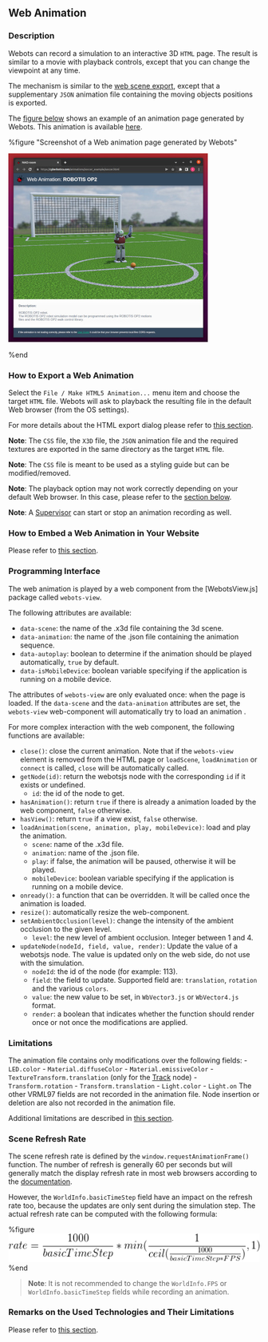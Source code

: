 ## Web Animation

### Description

Webots can record a simulation to an interactive 3D `HTML` page.
The result is similar to a movie with playback controls, except that you can change the viewpoint at any time.

The mechanism is similar to the [web scene export](web-scene.md), except that a supplementary `JSON` animation file containing the moving objects positions is exported.

The [figure below](#screenshot-of-a-web-animation-page-generated-by-webots) shows an example of an animation page generated by Webots. This animation is available [here](https://cyberbotics.com/animations/soccer_example/soccer.html).

%figure "Screenshot of a Web animation page generated by Webots"

![web-animation.png](images/web-animation.thumbnail.jpg)

%end

### How to Export a Web Animation

Select the `File / Make HTML5 Animation...` menu item and choose the target `HTML` file.
Webots will ask to playback the resulting file in the default Web browser (from the OS settings).

For more details about the HTML export dialog please refer to [this section](web-scene.md#how-to-export-a-web-scene).

**Note**: The `CSS` file, the `X3D` file, the `JSON` animation file and the required textures are exported in the same directory as the target `HTML` file.

**Note**: The `CSS` file is meant to be used as a styling guide but can be modified/removed.

**Note**: The playback option may not work correctly depending on your default Web browser.
In this case, please refer to the [section below](#remarks-on-the-used-technologies-and-their-limitations).

**Note**: A [Supervisor](supervisor-programming.md) can start or stop an animation recording as well.

### How to Embed a Web Animation in Your Website

Please refer to [this section](web-scene.md#how-to-embed-a-web-scene-in-your-website).

### Programming Interface

The web animation is played by a web component from the [WebotsView.js] package called `webots-view`.

The following attributes are available:
* `data-scene`: the name of the .x3d file containing the 3d scene.
* `data-animation`: the name of the .json file containing the animation sequence.
* `data-autoplay`: boolean to determine if the animation should be played automatically, `true` by default.
* `data-isMobileDevice`: boolean variable specifying if the application is running on a mobile device.

The attributes of `webots-view` are only evaluated once: when the page is loaded. If the `data-scene` and the `data-animation` attributes are set, the `webots-view` web-component will automatically try to load an animation .

For more complex interaction with the web component, the following functions are available:
* `close()`: close the current animation. Note that if the `webots-view` element is removed from the HTML page or `loadScene`, `loadAnimation` or `connect` is called, `close` will be automatically called.
* `getNode(id)`: return the webotsjs node with the corresponding `id` if it exists or undefined.
  * `id`: the id of the node to get.
* `hasAnimation()`: return `true` if there is already a animation loaded by the web component, `false` otherwise.
* `hasView()`: return `true` if a view exist, `false` otherwise.
* `loadAnimation(scene, animation, play, mobileDevice)`: load and play the animation.
  * `scene`: name of the .x3d file.
  * `animation`: name of the .json file.
  * `play`: if false, the animation will be paused, otherwise it will be played.
  * `mobileDevice`: boolean variable specifying if the application is running on a mobile device.
* `onready()`: a function that can be overridden. It will be called once the animation is loaded.
* `resize()`: automatically resize the web-component.
* `setAmbientOcclusion(level)`: change the intensity of the ambient occlusion to the given level.
    * `level`: the new level of ambient occlusion. Integer between 1 and 4.
* `updateNode(nodeId, field, value, render)`: Update the value of a webotsjs node. The value is updated only on the web side, do not use with the simulation.
  * `nodeId`: the id of the node (for example: 113).
  * `field`: the field to update. Supported field are: `translation`, `rotation` and the various `colors`.
  * `value`: the new value to be set, in `WbVector3.js` or `WbVector4.js` format.
  * `render`: a boolean that indicates whether the function should render once or not once the modifications are applied.

### Limitations

The animation file contains only modifications over the following fields:  - `LED.color`  - `Material.diffuseColor`  - `Material.emissiveColor`  - `TextureTransform.translation` (only for the [Track](../reference/track.md) node)  - `Transform.rotation`  - `Transform.translation` - `Light.color` - `Light.on` The other VRML97 fields are not recorded in the animation file.
Node insertion or deletion are also not recorded in the animation file.

Additional limitations are described in [this section](web-scene.md#limitations).

### Scene Refresh Rate

The scene refresh rate is defined by the `window.requestAnimationFrame()` function. The number of refresh is generally 60 per seconds but will generally match the display refresh rate in most web browsers according to the [documentation](https://developer.mozilla.org/en-US/docs/Web/API/Window/requestAnimationFrame).

However, the `WorldInfo.basicTimeStep` field have an impact on the refresh rate too, because the updates are only sent during the simulation step.
The actual refresh rate can be computed with the following formula:

%figure
![animation_refresh_rate_formula.png](images/animation_refresh_rate_formula.png)
%end

> **Note**: It is not recommended to change the `WorldInfo.FPS` or `WorldInfo.basicTimeStep` fields while recording an animation.

### Remarks on the Used Technologies and Their Limitations

Please refer to [this section](web-scene.md#remarks-on-the-used-technologies-and-their-limitations).
